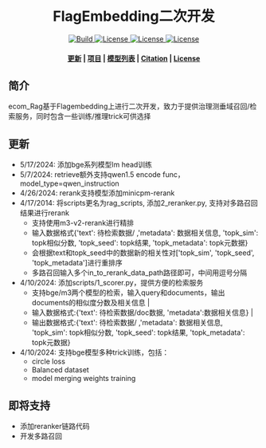 <h1 align="center">FlagEmbedding二次开发</h1>
<p align="center">
    <a href="https://www.python.org/">
            <img alt="Build" src="https://img.shields.io/badge/Made with-Python-purple">
    </a>
    <a href="https://github.com/FlagOpen/FlagEmbedding/blob/master/LICENSE">
        <img alt="License" src="https://img.shields.io/badge/LICENSE-MIT-green">
    </a>
    <a href="https://huggingface.co/C-MTEB">
        <img alt="License" src="https://img.shields.io/badge/C_MTEB-🤗-yellow">
    </a>
    <a href="https://github.com/FlagOpen/FlagEmbedding/tree/master/FlagEmbedding">
        <img alt="License" src="https://img.shields.io/badge/universal embedding-1.1-red">
    </a>
</p>

<h4 align="center">
    <p>
        <a href=#更新>更新</a> |
        <a href="#项目">项目</a> |
        <a href="#模型列表">模型列表</a> |
        <a href="#citation">Citation</a> |
        <a href="#license">License</a> 
    <p>
</h4>



## 简介
ecom_Rag基于Flagembedding上进行二次开发，致力于提供治理测垂域召回/检索服务，同时包含一些训练/推理trick可供选择


## 更新
- 5/17/2024: 添加bge系列模型lm head训练
- 5/7/2024: retrieve额外支持qwen1.5 encode func，model_type=qwen_instruction
- 4/26/2024: rerank支持模型添加minicpm-rerank
- 4/17/2014: 将scripts更名为rag_scripts, 添加2_reranker.py, 支持对多路召回结果进行rerank
    - 支持使用m3-v2-rerank进行精排
    - 输入数据格式{'text': 待检索数据/ ,'metadata': 数据相关信息, 'topk_sim': topk相似分数, 'topk_seed': topk结果, 'topk_metadata': topk元数据}
    - 会根据text和topk_seed中的数据新的相关性对['topk_sim', 'topk_seed', 'topk_metadata']进行重排序
    - 多路召回输入多个in_to_rerank_data_path路径即可，中间用逗号分隔
- 4/10/2024: 添加scripts/1_scorer.py，提供方便的检索服务
    - 支持bge/m3两个模型的检索，输入query和documents，输出documents的相似度分数及相关信息 |
    - 输入数据格式:{'text': 待检索数据/doc数据, 'metadata':数据相关信息} | 
    - 输出数据格式:{'text': 待检索数据/ ,'metadata': 数据相关信息, 'topk_sim': topk相似分数, 'topk_seed': topk结果, 'topk_metadata': topk元数据}
- 4/10/2024: 支持bge模型多种trick训练，包括：
    - circle loss
    - Balanced dataset
    - model merging weights training


## 即将支持
- 添加reranker链路代码
- 开发多路召回